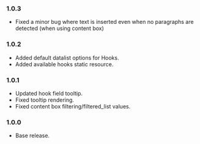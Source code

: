 ### 1.0.3
* Fixed a minor bug where text is inserted even when no paragraphs are detected (when using content box)

### 1.0.2
* Added default datalist options for Hooks.
* Added available hooks static resource.

### 1.0.1
* Updated hook field tooltip.
* Fixed tooltip rendering.
* Fixed content box filtering/filtered_list values.

### 1.0.0
* Base release.